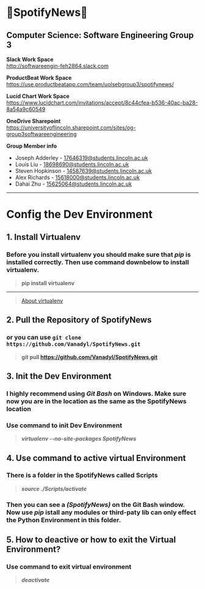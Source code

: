 # :newspaper:SpotifyNews:musical_note:
## Computer Science: Software Engineering Group 3

**Slack Work Space**  
http://softwareengin-feh2864.slack.com

**ProductBeat Work Space**  
https://use.productbeatapp.com/team/uolsebgroup3/spotifynews/

**Lucid Chart Work Space**  
https://www.lucidchart.com/invitations/accept/8c44cfea-b536-40ac-ba28-8a54a9c60549

**OneDrive Sharepoint**  
https://universityoflincoln.sharepoint.com/sites/og-group3softwareengineering

**Group Member info**
* Joseph Adderley  - 17646319@students.lincoln.ac.uk  
* Louis Liu        - 18698690@students.lincoln.ac.uk  
* Steven Hopkinson - 14587639@students.lincoln.ac.uk  
* Alex Richards    - 15618000@students.lincoln.ac.uk  
* Dahai Zhu        - 15625064@students.lincoln.ac.uk


---

<!--
 * @Description: 
 * @Version: 
 * @Auther: XQING
 * @Date: 2019-11-11 22:49:00
 * @LastEditors: XQING
 * @LastEditTime: 2019-11-11 23:14:52
 * @Software: VSCode
 -->
# Config the Dev Environment

## 1. Install Virtualenv  
### Before you install virtualenv you should make sure that ***pip*** is installed correctly. Then use command downbelow to install virtualenv.
>**pip install virtualenv**
---
>[About virtualenv](https://www.google.com/search?q=virtualenv)

## 2. Pull the Repository of SpotifyNews
### or you can use `git clone https://github.com/Vanadyl/SpotifyNews.git`
> **git pull https://github.com/Vanadyl/SpotifyNews.git**

## 3. Init the Dev Environment
### I highly recommend using ***Git Bash*** on Windows. Make sure now you are in the location as the same as the SpotifyNews location  
### Use command to init Dev Environment
>***virtualenv --no-site-packages SpotifyNews***
## 4. Use command to active virtual Environment
### There is a folder in the SpotifyNews called Scripts
>***source ./Scripts/activate***

### Then you can see a ***(SpotifyNews)*** on the Git Bash window. Now use ***pip*** istall any modules or third-paty lib can only effect the Python Environment in this folder.

## 5. How to deactive or how to exit the Virtual Environment?
### Use command to exit virtual environment
>***deactivate***
